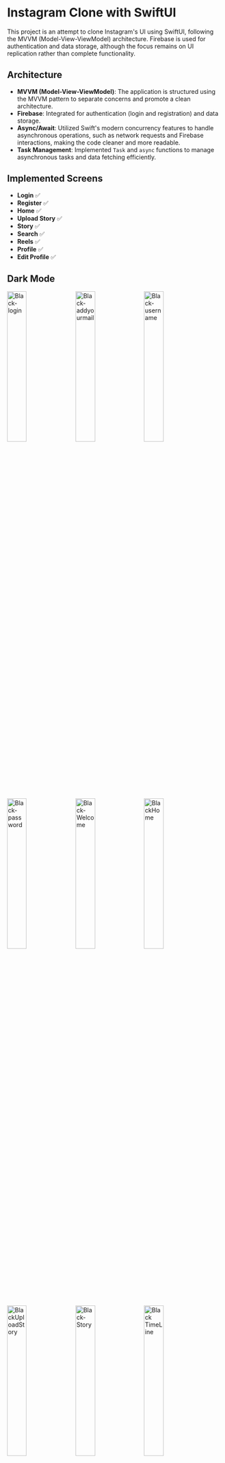 # Instagram Clone with SwiftUI

This project is an attempt to clone Instagram's UI using SwiftUI, following the MVVM (Model-View-ViewModel) architecture. Firebase is used for authentication and data storage, although the focus remains on UI replication rather than complete functionality.

## Architecture

- **MVVM (Model-View-ViewModel)**: The application is structured using the MVVM pattern to separate concerns and promote a clean architecture.
- **Firebase**: Integrated for authentication (login and registration) and data storage.
- **Async/Await**: Utilized Swift's modern concurrency features to handle asynchronous operations, such as network requests and Firebase interactions, making the code cleaner and more readable.
- **Task Management**: Implemented `Task` and `async` functions to manage asynchronous tasks and data fetching efficiently.

## Implemented Screens

- **Login** ✅
- **Register** ✅
- **Home** ✅
- **Upload Story** ✅
- **Story** ✅
- **Search** ✅
- **Reels** ✅
- **Profile** ✅
- **Edit Profile** ✅

## Dark Mode

<p>
    <img src="https://github.com/user-attachments/assets/36da143b-ed7b-4f66-9264-9207c0387301" alt="Black-login" width="30%" style="display:inline-block; margin-right:1%;">
    <img src="https://github.com/user-attachments/assets/1a7ff17b-4104-466a-935b-2a8e448cd608" alt="Black-addyourmail" width="30%" style="display:inline-block; margin-right:1%;">
    <img src="https://github.com/user-attachments/assets/2047a1d3-e499-4d45-b273-a3ee6cded03d" alt="Black-username" width="30%" style="display:inline-block;">
</p>
<p>
    <img src="https://github.com/user-attachments/assets/65868835-6c70-4c01-b9e7-50120cb1919f" alt="Black-password" width="30%" style="display:inline-block; margin-right:1%;">
    <img src="https://github.com/user-attachments/assets/40a8d070-fc83-448d-8e98-0da3ab7ed84f" alt="Black-Welcome" width="30%" style="display:inline-block; margin-right:1%;">
    <img src="https://github.com/user-attachments/assets/05cd9f4f-ae53-4646-8a8a-f26389d579e1" alt="BlackHome" width="30%" style="display:inline-block;">
</p>
<p>
    <img src="https://github.com/user-attachments/assets/5fff2482-6718-47ce-b5e3-281e30082d48" alt="BlackUploadStory" width="30%" style="display:inline-block; margin-right:1%;">
    <img src="https://github.com/user-attachments/assets/f1576e18-f3f8-4ee1-bcf5-26815a8e6868" alt="Black-Story" width="30%" style="display:inline-block; margin-right:1%;">
    <img src="https://github.com/user-attachments/assets/364a7d46-c4ca-49c0-8416-439151411b2f" alt="Black TimeLine" width="30%" style="display:inline-block;">
</p>
<p>
    <img src="https://github.com/user-attachments/assets/11fb90b3-d673-45c2-8a16-041c15118d5a" alt="Black-Search" width="30%" style="display:inline-block; margin-right:1%;">
    <img src="https://github.com/user-attachments/assets/088391e1-4edb-4537-8863-efea80253140" alt="Black-Reels" width="30%" style="display:inline-block; margin-right:1%;">
    <img src="https://github.com/user-attachments/assets/2245fb2a-0ba7-48c7-ad71-42b70f5fae5f" alt="Black-Profile" width="30%" style="display:inline-block;">
</p>
<p>
    <img src="https://github.com/user-attachments/assets/8fa06431-28c7-410c-a3aa-c37152b4c510" alt="Black-ShowProfile" width="30%" style="display:inline-block; margin-right:1%;">
    <img src="https://github.com/user-attachments/assets/13c685f3-8b29-4dec-805a-d584358d43cf" alt="Black-EditProfile" width="30%" style="display:inline-block;">
</p>

## Light Mode

<p>
    <img src="https://github.com/user-attachments/assets/e2cdce9e-4615-448d-9c0e-32783249a668" alt="White-login" width="30%" style="display:inline-block; margin-right:1%;">
    <img src="https://github.com/user-attachments/assets/c95678f2-f2d5-4c43-9ebc-4643bf3ba052" alt="White-addyour mail" width="30%" style="display:inline-block; margin-right:1%;">
    <img src="https://github.com/user-attachments/assets/6521802e-9f00-463b-8cc9-6c79a1af5470" alt="White-username" width="30%" style="display:inline-block;">
</p>
<p>
    <img src="https://github.com/user-attachments/assets/632d2d54-521c-4548-b839-3a070e1505f1" alt="White-password" width="30%" style="display:inline-block; margin-right:1%;">
    <img src="https://github.com/user-attachments/assets/9ff7089e-1fd3-4c08-a7ff-2db5e57ca398" alt="White-welcome" width="30%" style="display:inline-block; margin-right:1%;">
    <img src="https://github.com/user-attachments/assets/8c96d4f6-aa10-4dd0-a9d1-4a59c4849908" alt="White-home" width="30%" style="display:inline-block;">
</p>
<p>
    <img src="https://github.com/user-attachments/assets/6728512a-076a-450d-bd46-c8a15ba32926" alt="White-timeline" width="30%" style="display:inline-block; margin-right:1%;">
    <img src="https://github.com/user-attachments/assets/cd668f07-e79d-4283-8608-589f21495bc8" alt="White-search" width="30%" style="display:inline-block; margin-right:1%;">
    <img src="https://github.com/user-attachments/assets/3847514f-4f3f-4ff7-beef-7a8ac0e7cf4e" alt="White-profile" width="30%" style="display:inline-block;">
</p>
<p>
    <img src="https://github.com/user-attachments/assets/e95bb635-576b-4f18-83dc-4d42ae7c530c" alt="White-showprofile" width="30%" style="display:inline-block; margin-right:1%;">
    <img src="https://github.com/user-attachments/assets/655c77b0-22c1-401f-a9cd-1758f5b4a208" alt="White-editprofile" width="30%" style="display:inline-block;">
</p>

## Future Enhancements

Consider adding more functionality to closely replicate Instagram’s features and improve user interaction.
